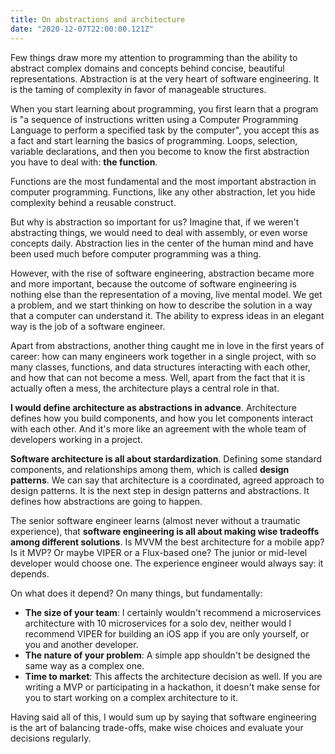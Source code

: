 ```yaml
---
title: On abstractions and architecture
date: "2020-12-07T22:00:00.121Z"
---
```


Few things draw more my attention to programming than the ability to abstract complex domains and concepts behind concise, beautiful representations. Abstraction is at the very heart of software engineering. It is the taming of complexity in favor of manageable structures.

When you start learning about programming, you first learn that a program is "a sequence of instructions written using a Computer Programming Language to perform a specified task by the computer", you accept this as a fact and start learning the basics of programming. Loops, selection, variable declarations, and then you become to know the first abstraction you have to deal with: **the function**.

Functions are the most fundamental and the most important abstraction in computer programming. Functions, like any other abstraction, let you hide complexity behind a reusable construct.

But why is abstraction so important for us? Imagine that, if we weren't abstracting things, we would need to deal with assembly, or even worse concepts daily. Abstraction lies in the center of the human mind and have been used much before computer programming was a thing. 

However, with the rise of software engineering, abstraction became more and more important, because the outcome of software engineering is nothing else than the representation of a moving, live mental model. We get a problem, and we start thinking on how to describe the solution in a way that a computer can understand it. The ability to express ideas in an elegant way is the job of a software engineer.

Apart from abstractions, another thing caught me in love in the first years of career: how can many engineers work together in a single project, with so many classes, functions, and data structures interacting with each other, and how that can not become a mess. Well, apart from the fact that it is actually often a mess, the architecture plays a central role in that.

**I would define architecture as abstractions in advance**. Architecture defines how you build components, and how you let components interact with each other. And it's more like an agreement with the whole team of developers working in a project.

**Software architecture is all about stardardization**. Defining some standard components, and relationships among them, which is called **design patterns**. We can say that architecture is a coordinated, agreed approach to design patterns. It is the next step in design patterns and abstractions. It defines how abstractions are going to happen.

The senior software engineer learns (almost never without a traumatic experience), that **software engineering is all about making wise tradeoffs among different solutions**. Is MVVM the best architecture for a mobile app? Is it MVP? Or maybe VIPER or a Flux-based one? The junior or mid-level developer would choose one. The experience engineer would always say: it depends.

On what does it depend? On many things, but fundamentally:

- **The size of your team**: I certainly wouldn't recommend a microservices architecture with 10 microservices for a solo dev, neither would I recommend VIPER for building an iOS app if you are only yourself, or you and another developer.
- **The nature of your problem**: A simple app shouldn't be designed the same way as a complex one.
- **Time to market**: This affects the architecture decision as well. If you are writing a MVP or participating in a hackathon, it doesn't make sense for you to start working on a complex architecture to it.

Having said all of this, I would sum up by saying that software engineering is the art of balancing trade-offs, make wise choices and evaluate your decisions regularly.